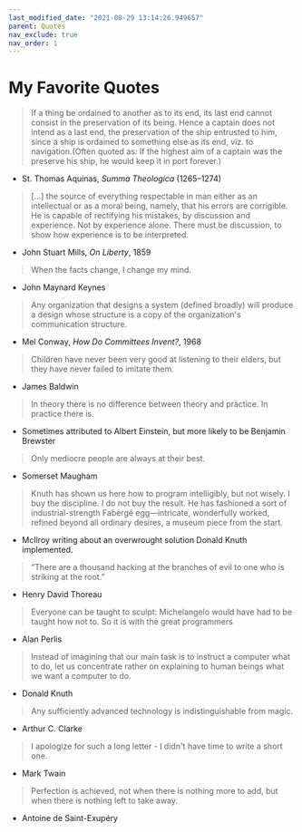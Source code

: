 ```yaml
---
last_modified_date: "2021-08-29 13:14:26.949657"
parent: Quotes
nav_exclude: true
nav_order: 1
---
```


# My Favorite Quotes

> If a thing be ordained to another as to its end, its last end cannot consist in the preservation of its being. Hence a captain does not intend as a last end, the preservation of the ship entrusted to him, since a ship is ordained to something else as its end, viz. to navigation.(Often quoted as: If the highest aim of a captain was the preserve his ship, he would keep it in port forever.)
- St. Thomas Aquinas, _Summa Theologica_ (1265–1274)

> [...] the source of everything respectable in man either as an intellectual or as a moral being, namely, that his errors are corrigible. He is capable of rectifying his mistakes, by discussion and experience. Not by experience alone. There must be discussion, to show how experience is to be interpreted.
- John Stuart Mills, _On Liberty_, 1859

> When the facts change, I change my mind.
- John Maynard Keynes

> Any organization that designs a system (defined broadly) will produce a design whose structure is a copy of the organization's communication structure.
- Mel Conway, _How Do Committees Invent?_, 1968

> Children have never been very good at listening to their elders, but they have never failed to imitate them.
- James Baldwin

> In theory there is no difference between theory and practice. In practice there is.
- Sometimes attributed to Albert Einstein, but more likely to be Benjamin Brewster

> Only mediocre people are always at their best.
- Somerset Maugham

> Knuth has shown us here how to program intelligibly, but not wisely. I buy the discipline. I do not buy the result. He has fashioned a sort of industrial-strength Fabergé egg—intricate, wonderfully worked, refined beyond all ordinary desires, a museum piece from the start.
- McIlroy writing about an overwrought solution Donald Knuth implemented.

> “There are a thousand hacking at the branches of evil to one who is striking at the root.”
- Henry David Thoreau

> Everyone can be taught to sculpt: Michelangelo would have had to be taught how not to. So it is with the great programmers
- Alan Perlis

> Instead of imagining that our main task is to instruct a computer what to do, let us concentrate rather on explaining to human beings what we want a computer to do.
- Donald Knuth

> Any sufficiently advanced technology is indistinguishable from magic.
- Arthur C. Clarke

> I apologize for such a long letter - I didn't have time to write a short one.
- Mark Twain

> Perfection is achieved, not when there is nothing more to add, but when there is nothing left to take away.
- Antoine de Saint-Exupéry
